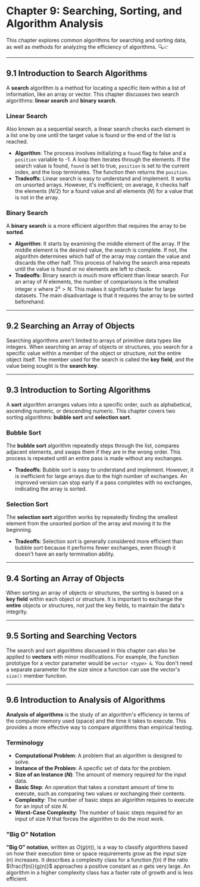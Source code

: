 # Chapter 9: Searching, Sorting, and Algorithm Analysis

This chapter explores common algorithms for searching and sorting data, as well as methods for analyzing the efficiency
of algorithms. 🔍📈

---

## 9.1 Introduction to Search Algorithms

A **search** algorithm is a method for locating a specific item within a list of information, like an array or vector.
This chapter discusses two search algorithms: **linear search** and **binary search**.

### Linear Search

Also known as a sequential search, a linear search checks each element in a list one by one until the target value is
found or the end of the list is reached.

* **Algorithm**: The process involves initializing a `found` flag to false and a `position` variable to -1. A loop then
  iterates through the elements. If the search value is found, `found` is set to true, `position` is set to the current
  index, and the loop terminates. The function then returns the `position`.
* **Tradeoffs**: Linear search is easy to understand and implement. It works on unsorted arrays. However, it's
  inefficient; on average, it checks half the elements ($N/2$) for a found value and all elements ($N$) for a value that
  is not in the array.

### Binary Search

A **binary search** is a more efficient algorithm that requires the array to be **sorted**.

* **Algorithm**: It starts by examining the middle element of the array. If the middle element is the desired value, the
  search is complete. If not, the algorithm determines which half of the array may contain the value and discards the
  other half. This process of halving the search area repeats until the value is found or no elements are left to check.
* **Tradeoffs**: Binary search is much more efficient than linear search. For an array of $N$ elements, the number of
  comparisons is the smallest integer $x$ where $2^x > N$. This makes it significantly faster for large datasets. The
  main disadvantage is that it requires the array to be sorted beforehand.

---

## 9.2 Searching an Array of Objects

Searching algorithms aren't limited to arrays of primitive data types like integers. When searching an array of objects
or structures, you search for a specific value within a member of the object or structure, not the entire object itself.
The member used for the search is called the **key field**, and the value being sought is the **search key**.

---

## 9.3 Introduction to Sorting Algorithms

A **sort** algorithm arranges values into a specific order, such as alphabetical, ascending numeric, or descending
numeric. This chapter covers two sorting algorithms: **bubble sort** and **selection sort**.

### Bubble Sort

The **bubble sort** algorithm repeatedly steps through the list, compares adjacent elements, and swaps them if they are
in the wrong order. This process is repeated until an entire pass is made without any exchanges.

* **Tradeoffs**: Bubble sort is easy to understand and implement. However, it is inefficient for large arrays due to the
  high number of exchanges. An improved version can stop early if a pass completes with no exchanges, indicating the
  array is sorted.

### Selection Sort

The **selection sort** algorithm works by repeatedly finding the smallest element from the unsorted portion of the array
and moving it to the beginning.

* **Tradeoffs**: Selection sort is generally considered more efficient than bubble sort because it performs fewer
  exchanges, even though it doesn't have an early termination ability.

---

## 9.4 Sorting an Array of Objects

When sorting an array of objects or structures, the sorting is based on a **key field** within each object or structure.
It is important to exchange the **entire** objects or structures, not just the key fields, to maintain the data's
integrity.

---

## 9.5 Sorting and Searching Vectors

The search and sort algorithms discussed in this chapter can also be applied to **vectors** with minor modifications.
For example, the function prototype for a vector parameter would be `vector <type> &`. You don't need a separate
parameter for the size since a function can use the vector's `size()` member function.

---

## 9.6 Introduction to Analysis of Algorithms

**Analysis of algorithms** is the study of an algorithm's efficiency in terms of the computer memory used (space) and
the time it takes to execute. This provides a more effective way to compare algorithms than empirical testing.

### Terminology

* **Computational Problem**: A problem that an algorithm is designed to solve.
* **Instance of the Problem**: A specific set of data for the problem.
* **Size of an Instance ($N$)**: The amount of memory required for the input data.
* **Basic Step**: An operation that takes a constant amount of time to execute, such as comparing two values or
  exchanging their contents.
* **Complexity**: The number of basic steps an algorithm requires to execute for an input of size $N$.
* **Worst-Case Complexity**: The number of basic steps required for an input of size $N$ that forces the algorithm to do
  the most work.

### "Big O" Notation

**"Big O" notation**, written as $O(g(n))$, is a way to classify algorithms based on how their execution time or space
requirements grow as the input size ($n$) increases. It describes a complexity class for a function $f(n)$ if the
ratio $\frac{f(n)}{g(n)}$ approaches a positive constant as $n$ gets very large. An algorithm in a higher complexity
class has a faster rate of growth and is less efficient.